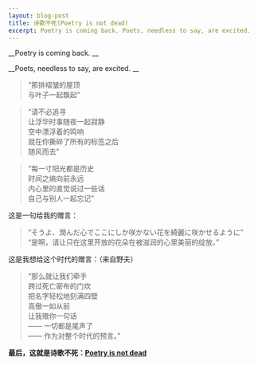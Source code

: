 ```yaml
---
layout: blog-post
title: 诗歌不死(Poetry is not dead)
excerpt: Poetry is coming back. Poets, needless to say, are excited. 
---
```


__Poetry is coming back. __

__Poets, needless to say, are excited. __

>    “那排褶皱的屋顶  
>    与叶子一起飘起”

>    “请不必追寻  
>    让浮华时事随夜一起寂静  
>    空中漂浮着的鸣响  
>    就在你撕碎了所有的标签之后  
>    随风而去”

>    “每一寸阳光都是历史  
>    时间之熵向前永远  
>    内心里的直觉说过一些话  
>    自己与别人一起忘记”

这是一句给我的赠言：
>    “そうよ、潤んだ心でここにしか咲かない花を綺麗に咲かせるように”  
>    “是啊，请让只在这里开放的花朵在被滋润的心里美丽的绽放。”

这是我想给这个时代的赠言：（来自野夫）
>    “那么就让我们牵手  
>    跨过死亡密布的门坎  
>    把名字轻松地刻满四壁  
>    高傲一如从前  
>    让我赠你一句话  
>    —— 一切都是尾声了  
>    —— 作为对整个时代的预言。”

__最后，这就是诗歌不死：[Poetry is not dead][Poetryisnotdead]__

[poetryisnotdead]:http://www.poetryisnotdead.com
